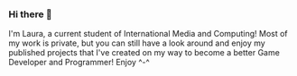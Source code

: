 ### Hi there 👋  
I'm Laura, a current student of International Media and Computing! Most of my work is private, but you can still have a look around and enjoy my published projects that I've created on my way to become a better Game Developer and Programmer! Enjoy ^-^

<!--
**LiloTM/LiloTM** is a ✨ _special_ ✨ repository because its `README.md` (this file) appears on your GitHub profile.

Here are some ideas to get you started:

- 🔭 I’m currently working on ...
- 🌱 I’m currently learning ...
- 👯 I’m looking to collaborate on ...
- 🤔 I’m looking for help with ...
- 💬 Ask me about ...
- 📫 How to reach me: ...
- 😄 Pronouns: ...
- ⚡ Fun fact: ...
-->
